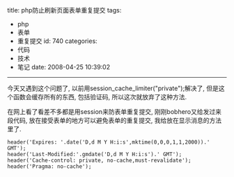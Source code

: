 title: php防止刷新页面表单重复提交
tags:
  - php
  - 表单
  - 重复提交
id: 740
categories:
  - 代码
  - 技术
  - 笔记
date: 2008-04-25 10:39:02
---

今天又遇到这个问题了, 以前用session_cache_limiter("private");解决了, 但是这个函数会缓存所有的东西, 包括验证码, 所以这次就放弃了这种方法.

在网上看了看差不多都是用session来防表单重复提交, 刚刚bobhero又给发过来段代码, 放在接受表单的地方可以避免表单的重复提交, 我给放在显示消息的方法里了.

```
header('Expires: '.date('D,d M Y H:i:s',mktime(0,0,0,1,1,2000)).' GMT');
header('Last-Modified:'.gmdate('D,d M Y H:i:s').' GMT');
header('Cache-control: private, no-cache,must-revalidate');
header('Pragma: no-cache');
```
